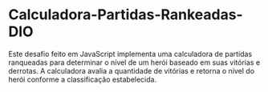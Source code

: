 # Calculadora-Partidas-Rankeadas-DIO
Este desafio feito em JavaScript implementa uma calculadora de partidas ranqueadas para determinar o nível de um herói baseado em suas vitórias e derrotas. A calculadora avalia a quantidade de vitórias e retorna o nível do herói conforme a classificação estabelecida.
